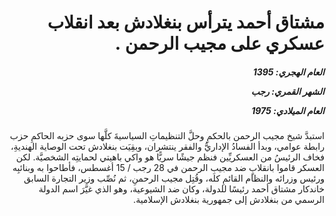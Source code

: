 <h1 dir="rtl">مشتاق أحمد يترأس بنغلادش بعد انقلاب عسكري على مجيب الرحمن .</h1>

<h5 dir="rtl">العام الهجري:  1395

الشهر القمري: رجب

العام الميلادي: 1975</h5>

<p dir="rtl">استبدَّ شيخ مجيب الرحمن بالحكمِ وحلَّ التنظيماتِ السياسيةَ كلَّها سوى حزبه الحاكمِ حزب رابطة عوامي، وبدأ الفسادُ الإداريُّ والفقر ينتشران، وبقِيَت بنغلادش تحت الوصاية الهنديةِ، فخاف الرئيسُ من العسكريِّين فنظم جيشًا سريًّا هو واكي باهيتي لحمايتِه الشخصيَّة. لكن العسكر قاموا بانقلابٍ ضد مجيبِ الرحمن في 28 رجب / 15 أغسطس، فأطاحوا به وبنائبِه ورئيس وزرائه والنظام القائمِ كله، وقُتِل مجيب الرحمنِ، ثم نُصِّب وزير التجارة السابق خاندكار مشتاق أحمد رئيسًا للدولة، وكان ضد الشيوعية، وهو الذي غيَّرَ اسم الدولة الرسمي من بنغلادش إلى جمهورية بنغلادش الإسلامية.</p></br>
